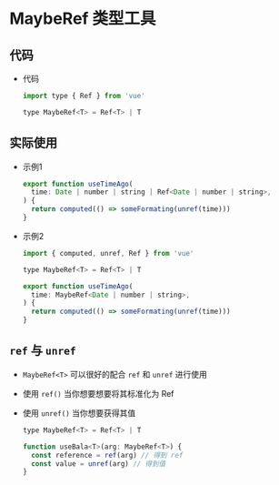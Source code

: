 # MaybeRef 类型⼯具

## 代码

+ 代码

  ```js
  import type { Ref } from 'vue'

  type MaybeRef<T> = Ref<T> | T
  ```

## 实际使用

+ 示例1

  ```js
  export function useTimeAgo(
    time: Date | number | string | Ref<Date | number | string>,
  ) {
    return computed(() => someFormating(unref(time)))
  }
  ```

+ 示例2

  ```js
  import { computed, unref, Ref } from 'vue'

  type MaybeRef<T> = Ref<T> | T

  export function useTimeAgo(
    time: MaybeRef<Date | number | string>,
  ) {
    return computed(() => someFormating(unref(time)))
  }
  ```

## `ref` 与 `unref`

+ `MaybeRef<T>` 可以很好的配合 `ref` 和 `unref` 进⾏使⽤
+ 使⽤ `ref()` 当你想要想要将其标准化为 Ref
+ 使⽤ `unref()` 当你想要获得其值

  ```js
  type MaybeRef<T> = Ref<T> | T

  function useBala<T>(arg: MaybeRef<T>) {
    const reference = ref(arg) // 得到 ref
    const value = unref(arg) // 得到值
  }
  ```
